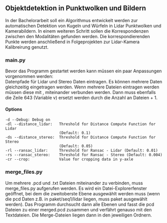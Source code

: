 ## Objektdetektion in Punktwolken und Bildern ##
In der Bachelorarbeit soll ein Algorithmus entwickelt werden zur automatischen Detektion von Kugeln und Würfeln in Lidar Punktwolken und Kamerabildern. In einem weiteren Schritt sollen die Korrespondenzen zwischen den Modalitäten gefunden werden. Die korrespondierenden Punkte werden anschließend in Folgeprojekten zur Lidar-Kamera Kalibreirung genutzt.

### main.py ###
Bevor das Programm gestartet werden kann müssen ein paar Anpassungen
vorgenommen werden:\
Datenpfade für Lidar und Stereo Daten eintragen. Es können mehrere Daten
gleichzeitig eingetragen werden. Wenn mehrere Dateien eintragen werden müssen diese
mit , miteinander verbunden werden. Dann muss ebenfalls die Zeile 643 (Variable v)
ersetzt werden durch die Anzahl an Dateien + 1.


#### Options ####
````
-d --Debug: Debug on
-dl --distance_lidar:   Threshold for Distance Compute Function for Lidar
                        (Default: 0.1)
-ds --distance_stereo:  Threshold for Distance Compute Function for Stereo
                        (Default: 0.05)
-rl --ransac_lidar:     Threshold for Ransac - Lidar (Default: 0.01)
-rs --ransac_stereo:    Threshold for Ransac - Stereo (Default: 0.004)
-cr --crop:             Value for cropping data in y-axle
````


### merge_files.py ###
Um mehrere .pcd und .txt Dateien miteinander zu verbinden, 
muss merge_files.py aufgerufen werden. Es wird ein Datei-Explorerfenster 
geöffnet, bei dem die zweitoberste Ebene ausgewählt werden muss
(wenn die pcd Daten z.B. in paket/seq1/lidar liegen, muss paket ausgewählt werden).
Das Programm durchsucht dann alle Ebenen und fasst die pcd Dateien 
zu einer merged.pcd zusammen und verfährt genauso mit den Textdateien.
Die Merge-Dateien liegen dann in den jeweiligen Ordnern.
